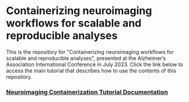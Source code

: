 # Containerizing neuroimaging workflows for scalable and reproducible analyses

This is the repository for "Containerizing neuroimaging workflows for scalable and reproducible analyses", presented at the Alzheimer’s Association International Conference in July 2023. Click the link below to access the main tutorial that describes how to use the contents of this repository.


### [Neuroimaging Containerization Tutorial Documentation](https://sarahkeefe.github.io/containerizing-neuroimaging-workflows/)